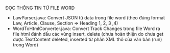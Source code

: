 ĐỌC THÔNG TIN TỪ FILE WORD
- LawParser.java: Convert JSON từ data trong file word (theo đúng format Law, Article, Clause, Section => Heading 1, 2, 3 ,4)
- WordToHtmlConverter.java: Convert Track Changes trong file Word ra file html đánh dấu các vùng insert, delete (chưa hoàn thiện do chưa get được TextContent deleted, inserted từ phần XML thô của văn bản (run) trong Word)
